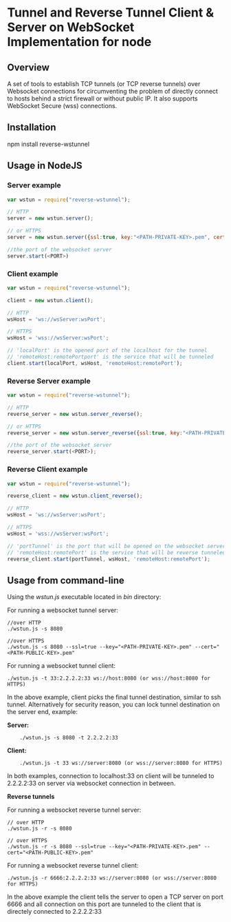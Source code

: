 # Tunnel and Reverse Tunnel Client & Server on WebSocket Implementation for node


## Overview

A set of tools to establish TCP tunnels (or TCP reverse tunnels) over Websocket connections for circumventing the problem of directly connect to hosts behind a strict firewall or without public IP. It also supports WebSocket Secure (wss) connections.

## Installation
npm install reverse-wstunnel



## Usage in NodeJS

### Server example
```JavaScript
var wstun = require("reverse-wstunnel");

// HTTP
server = new wstun.server();

// or HTTPS
server = new wstun.server({ssl:true, key:"<PATH-PRIVATE-KEY>.pem", cert:"<PATH-PUBLIC-KEY>.pem"});

//the port of the websocket server
server.start(<PORT>)
```
### Client example
```JavaScript
var wstun = require("reverse-wstunnel");

client = new wstun.client();

// HTTP
wsHost = 'ws://wsServer:wsPort';

// HTTPS
wsHost = 'wss://wsServer:wsPort';

// 'localPort' is the opened port of the localhost for the tunnel
// 'remoteHost:remotePortport' is the service that will be tunneled
client.start(localPort, wsHost, 'remoteHost:remotePort');
```

### Reverse Server example
```JavaScript
var wstun = require("reverse-wstunnel");

// HTTP
reverse_server = new wstun.server_reverse();

// or HTTPS
reverse_server = new wstun.server_reverse({ssl:true, key:"<PATH-PRIVATE-KEY>.pem", cert:"<PATH-PUBLIC-KEY>.pem"});

//the port of the websocket server
reverse_server.start(<PORT>);

``` 
### Reverse Client example
```JavaScript   
var wstun = require("reverse-wstunnel");

reverse_client = new wstun.client_reverse();

// HTTP
wsHost = 'ws://wsServer:wsPort';

// HTTPS
wsHost = 'wss://wsServer:wsPort';

// 'portTunnel' is the port that will be opened on the websocket server
// 'remoteHost:remotePort' is the service that will be reverse tunneled
reverse_client.start(portTunnel, wsHost, 'remoteHost:remotePort');
```



## Usage from command-line
Using the *wstun.js* executable located in *bin* directory:

For running a websocket tunnel server:  

    //over HTTP
    ./wstun.js -s 8080

    //over HTTPS
    ./wstun.js -s 8080 --ssl=true --key="<PATH-PRIVATE-KEY>.pem" --cert="<PATH-PUBLIC-KEY>.pem"

For running a websocket tunnel client: 

    ./wstun.js -t 33:2.2.2.2:33 ws://host:8080 (or wss://host:8080 for HTTPS)

In the above example, client picks the final tunnel destination, similar to ssh tunnel.  Alternatively for security reason, you can lock tunnel destination on the server end, example:

**Server:**
        
        ./wstun.js -s 8080 -t 2.2.2.2:33

**Client:**
        
        ./wstun.js -t 33 ws://server:8080 (or wss://server:8080 for HTTPS)

In both examples, connection to localhost:33 on client will be tunneled to 2.2.2.2:33 on server via websocket connection in between.


**Reverse tunnels**

For running a websocket reverse tunnel server:

    // over HTTP
    ./wstun.js -r -s 8080

    // over HTTPS
    ./wstun.js -r -s 8080 --ssl=true --key="<PATH-PRIVATE-KEY>.pem" --cert="<PATH-PUBLIC-KEY>.pem"

For running a websocket reverse tunnel client:

    ./wstun.js -r 6666:2.2.2.2:33 ws://server:8080 (or wss://server:8080 for HTTPS)

In the above example the client tells the server to open a TCP server on port 6666 and all connection on this port are tunneled to the client that is directely connected to 2.2.2.2:33
